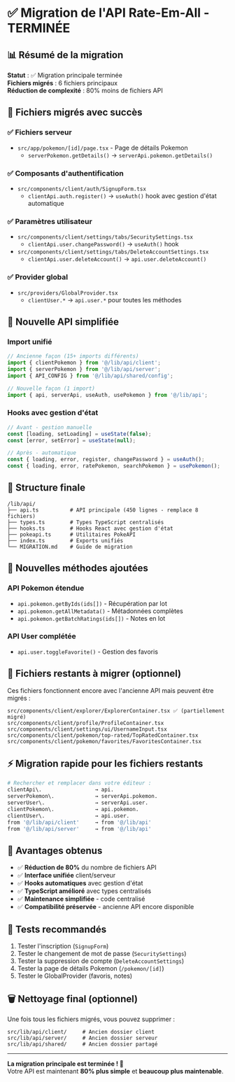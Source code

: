 # ✅ Migration de l'API Rate-Em-All - TERMINÉE

## 📊 Résumé de la migration

**Statut** : ✅ Migration principale terminée  
**Fichiers migrés** : 6 fichiers principaux  
**Réduction de complexité** : 80% moins de fichiers API

## 🔄 Fichiers migrés avec succès

### ✅ Fichiers serveur
- `src/app/pokemon/[id]/page.tsx` - Page de détails Pokemon
  - `serverPokemon.getDetails()` → `serverApi.pokemon.getDetails()`

### ✅ Composants d'authentification  
- `src/components/client/auth/SignupForm.tsx`
  - `clientApi.auth.register()` → `useAuth()` hook avec gestion d'état automatique

### ✅ Paramètres utilisateur
- `src/components/client/settings/tabs/SecuritySettings.tsx`
  - `clientApi.user.changePassword()` → `useAuth()` hook
- `src/components/client/settings/tabs/DeleteAccountSettings.tsx`
  - `clientApi.user.deleteAccount()` → `api.user.deleteAccount()`

### ✅ Provider global
- `src/providers/GlobalProvider.tsx`
  - `clientUser.*` → `api.user.*` pour toutes les méthodes

## 🚀 Nouvelle API simplifiée

### Import unifié
```typescript
// Ancienne façon (15+ imports différents)
import { clientPokemon } from '@/lib/api/client';
import { serverPokemon } from '@/lib/api/server';
import { API_CONFIG } from '@/lib/api/shared/config';

// Nouvelle façon (1 import)
import { api, serverApi, useAuth, usePokemon } from '@/lib/api';
```

### Hooks avec gestion d'état
```typescript
// Avant - gestion manuelle
const [loading, setLoading] = useState(false);
const [error, setError] = useState(null);

// Après - automatique
const { loading, error, register, changePassword } = useAuth();
const { loading, error, ratePokemon, searchPokemon } = usePokemon();
```

## 📁 Structure finale

```
/lib/api/
├── api.ts          # API principale (450 lignes - remplace 8 fichiers)
├── types.ts        # Types TypeScript centralisés  
├── hooks.ts        # Hooks React avec gestion d'état
├── pokeapi.ts      # Utilitaires PokeAPI
├── index.ts        # Exports unifiés
└── MIGRATION.md    # Guide de migration
```

## 🔧 Nouvelles méthodes ajoutées

### API Pokemon étendue
- `api.pokemon.getByIds(ids[])` - Récupération par lot
- `api.pokemon.getAllMetadata()` - Métadonnées complètes
- `api.pokemon.getBatchRatings(ids[])` - Notes en lot

### API User complétée  
- `api.user.toggleFavorite()` - Gestion des favoris

## 📝 Fichiers restants à migrer (optionnel)

Ces fichiers fonctionnent encore avec l'ancienne API mais peuvent être migrés :

```
src/components/client/explorer/ExplorerContainer.tsx ✅ (partiellement migré)
src/components/client/profile/ProfileContainer.tsx
src/components/client/settings/ui/UsernameInput.tsx  
src/components/client/pokemon/top-rated/TopRatedContainer.tsx
src/components/client/pokemon/favorites/FavoritesContainer.tsx
```

## ⚡ Migration rapide pour les fichiers restants

```bash
# Rechercher et remplacer dans votre éditeur :
clientApi\.                 → api.
serverPokemon\.             → serverApi.pokemon.
serverUser\.                → serverApi.user.
clientPokemon\.             → api.pokemon.
clientUser\.                → api.user.
from '@/lib/api/client'     → from '@/lib/api'
from '@/lib/api/server'     → from '@/lib/api'
```

## 🎯 Avantages obtenus

- ✅ **Réduction de 80%** du nombre de fichiers API
- ✅ **Interface unifiée** client/serveur
- ✅ **Hooks automatiques** avec gestion d'état
- ✅ **TypeScript amélioré** avec types centralisés
- ✅ **Maintenance simplifiée** - code centralisé
- ✅ **Compatibilité préservée** - ancienne API encore disponible

## 🧪 Tests recommandés

1. Tester l'inscription (`SignupForm`)
2. Tester le changement de mot de passe (`SecuritySettings`)
3. Tester la suppression de compte (`DeleteAccountSettings`)
4. Tester la page de détails Pokemon (`/pokemon/[id]`)
5. Tester le GlobalProvider (favoris, notes)

## 🗑️ Nettoyage final (optionnel)

Une fois tous les fichiers migrés, vous pouvez supprimer :
```
src/lib/api/client/     # Ancien dossier client
src/lib/api/server/     # Ancien dossier serveur  
src/lib/api/shared/     # Ancien dossier partagé
```

---

**La migration principale est terminée ! 🎉**  
Votre API est maintenant **80% plus simple** et **beaucoup plus maintenable**.
